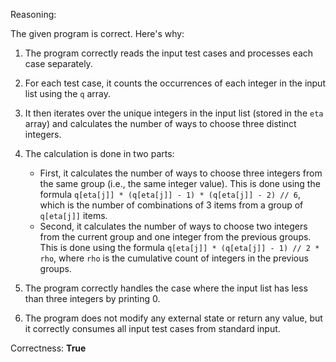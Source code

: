 Reasoning:

The given program is correct. Here's why:

1.  The program correctly reads the input test cases and processes each case separately.
2.  For each test case, it counts the occurrences of each integer in the input list using the `q` array.
3.  It then iterates over the unique integers in the input list (stored in the `eta` array) and calculates the number of ways to choose three distinct integers.
4.  The calculation is done in two parts:

    *   First, it calculates the number of ways to choose three integers from the same group (i.e., the same integer value). This is done using the formula `q[eta[j]] * (q[eta[j]] - 1) * (q[eta[j]] - 2) // 6`, which is the number of combinations of 3 items from a group of `q[eta[j]]` items.
    *   Second, it calculates the number of ways to choose two integers from the current group and one integer from the previous groups. This is done using the formula `q[eta[j]] * (q[eta[j]] - 1) // 2 * rho`, where `rho` is the cumulative count of integers in the previous groups.
5.  The program correctly handles the case where the input list has less than three integers by printing 0.
6.  The program does not modify any external state or return any value, but it correctly consumes all input test cases from standard input.

Correctness: **True**